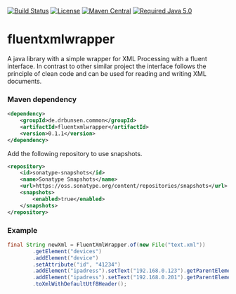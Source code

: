 [![Build Status](https://img.shields.io/travis/askeron/fluentxmlwrapper.svg?style=flat)](https://travis-ci.org/askeron/fluentxmlwrapper)
[![License](https://img.shields.io/github/license/askeron/fluentxmlwrapper.svg?style=flat)](https://github.com/askeron/fluentxmlwrapper/blob/master/LICENSE)
[![Maven Central](https://img.shields.io/maven-central/v/de.drbunsen.common/fluentxmlwrapper.svg?style=flat)](https://mvnrepository.com/artifact/de.drbunsen.common/fluentxmlwrapper)
[![Required Java 5.0](https://img.shields.io/badge/Required-Java%205.0-blue.svg)]()
# fluentxmlwrapper

A java library with a simple wrapper for XML Processing with a fluent interface.
In contrast to other similar project the interface follows the principle of clean code and can be used for reading and writing XML documents.

### Maven dependency

```xml
<dependency>
    <groupId>de.drbunsen.common</groupId>
    <artifactId>fluentxmlwrapper</artifactId>
    <version>0.1.1</version>
</dependency>
```

Add the following repository to use snapshots.

```xml
<repository>
    <id>sonatype-snapshots</id>
    <name>Sonatype Snapshots</name>
    <url>https://oss.sonatype.org/content/repositories/snapshots</url>
    <snapshots>
        <enabled>true</enabled>
    </snapshots>
</repository>
```

### Example

```java
final String newXml = FluentXmlWrapper.of(new File("text.xml"))
        .getElement("devices")
        .addElement("device")
        .setAttribute("id", "41234")
        .addElement("ipadress").setText("192.168.0.123").getParentElement()
        .addElement("ipadress").setText("192.168.0.201").getParentElement()
        .toXmlWithDefaultUtf8Header();
```

